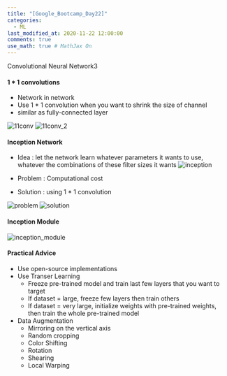 ```yaml
---
title: "[Google_Bootcamp_Day22]"
categories: 
  - ML
last_modified_at: 2020-11-22 12:00:00
comments: true
use_math: true # MathJax On
---
```


Convolutional Neural Network3

#### 1 * 1 convolutions
- Network in network
- Use 1 * 1 convolution when you want to shrink the size of channel
- similar as fully-connected layer

![11conv](https://user-images.githubusercontent.com/62474292/100852032-47a50500-34c9-11eb-971e-3879af508b0c.png)
![11conv_2](https://user-images.githubusercontent.com/62474292/100852027-4673d800-34c9-11eb-8595-67831212ef3f.png)

#### Inception Network
- Idea : let the network learn whatever parameters it wants to use, whatever the combinations of these filter sizes it wants
![inception](https://user-images.githubusercontent.com/62474292/100852018-44117e00-34c9-11eb-84e7-5fa62cab7954.png)

- Problem : Computational cost
- Solution : using 1 * 1 convolution

![problem](https://user-images.githubusercontent.com/62474292/100852036-48d63200-34c9-11eb-8fc5-67bee8ef917e.png)
![solution](https://user-images.githubusercontent.com/62474292/100852022-4542ab00-34c9-11eb-9317-22fdd72e6695.png)

#### Inception Module
![inception_module](https://user-images.githubusercontent.com/62474292/100852007-4247ba80-34c9-11eb-9016-d9dece5faf3e.png)

#### Practical Advice
- Use open-source implementations
- Use Transer Learning
  - Freeze pre-trained model and train last few layers that you want to target
  - If dataset = large, freeze few layers then train others
  - If dataset = very large, initialize weights with pre-trained weights, then train the whole pre-trained model
- Data Augmentation
  - Mirroring on the vertical axis
  - Random cropping
  - Color Shifting
  - Rotation
  - Shearing
  - Local Warping
 
